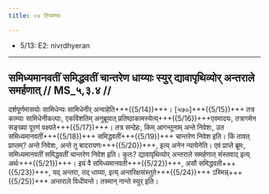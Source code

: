 ```yaml
---
title: ०४ टिप्पणयः

---
```

- 5/13: E2: nivṛdhyeran

____________________________________________


## समिध्यमानवतीं समिद्धवतीं चान्तरेण धाय्याः स्युर् द्यावापृथिव्योर् अन्तराले समर्हणात् // MS_५,३.४ //

दर्शपूर्णमासयोः सामिधेन्यः सामिधेनीर् अन्वाहेति+++({5/14})+++। [५७०]+++({5/15})+++ तत्र काम्याः सामिधेनीकल्पाः, एकविंशतिम् अनुब्रूयात् प्रतिष्ठाकामस्येत्य्+++({5/16})+++एवमादयः, तत्रागमेन सङ्ख्या पूरणं वक्ष्यते+++({5/17})+++। तत्र सन्देहः, किम् आगन्तूनाम् अन्ते निवेशः, उत समिध्यमानवतीं+++({5/18})+++ समिद्धवतीं+++({5/19})+++ चान्तरेण निवेश इति। किं तावत् प्राप्तम्? अन्ते निवेशः, अन्ते तु बादरायणः+++({5/20})+++, इत्य् अनेन न्यायेनेति। एवं प्राप्ते ब्रूमः, समिध्यमानवतीं समिद्धवतीं चान्तरेण निवेश इति। कुतः? द्यावापृथिव्योर् अन्तराले समर्हणात् संस्तवाद् इत्य् अर्थः+++({5/21})+++। इयं वै समिध्यमानवती+++({5/22})+++, असौ समिद्धवती+++({5/23})+++, यद् अन्तरा, तद् धाय्या, इत्य् अन्तरिक्षसंस्तुते+++({5/24})+++ ऽस्मिन्न्+++({5/25})+++ अन्तराले विधीयन्ते। तस्मान् नान्ते स्युर् इति।